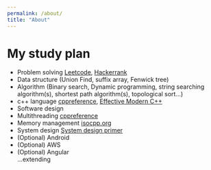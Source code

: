```yaml
---
permalink: /about/
title: "About"
---
```


# My study plan  
- Problem solving [Leetcode](https://leetcode.com/), [Hackerrank](https://www.hackerrank.com/)
- Data structure (Union Find, suffix array, Fenwick tree)
- Algorithm (Binary search, Dynamic programming, string searching algorithm(s), shortest path algorithm(s), topological sort...)
- c++ language [cppreference](http://www.cppreference.com
), [Effective Modern C++](https://www.oreilly.com/library/view/effective-modern-c/9781491908419/)
- Software design
- Multithreading [cppreference](https://en.cppreference.com/w/cpp/thread)
- Memory management [isocpp.org](https://isocpp.org/wiki/faq/freestore-mgmt)
- System design [System design primer](https://github.com/donnemartin/system-design-primer)
- (Optional) Android
- (Optional) AWS
- (Optional) Angular  
...extending
